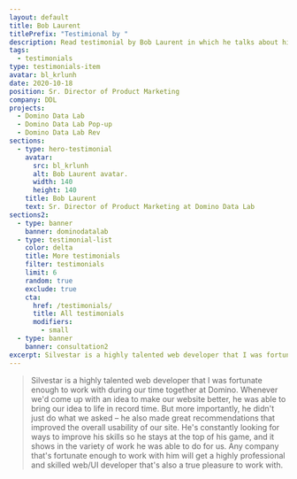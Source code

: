 ```yaml
---
layout: default
title: Bob Laurent
titlePrefix: "Testimional by "
description: Read testimonial by Bob Laurent in which he talks about his positive experience in working with Silvestar Bistrović.
tags:
  - testimonials
type: testimonials-item
avatar: bl_krlunh
date: 2020-10-18
position: Sr. Director of Product Marketing
company: DDL
projects:
  - Domino Data Lab
  - Domino Data Lab Pop-up
  - Domino Data Lab Rev
sections:
  - type: hero-testimonial
    avatar:
      src: bl_krlunh
      alt: Bob Laurent avatar.
      width: 140
      height: 140
    title: Bob Laurent
    text: Sr. Director of Product Marketing at Domino Data Lab
sections2:
  - type: banner
    banner: dominodatalab
  - type: testimonial-list
    color: delta
    title: More testimonials
    filter: testimonials
    limit: 6
    random: true
    exclude: true
    cta:
      href: /testimonials/
      title: All testimonials
      modifiers:
        - small
  - type: banner
    banner: consultation2
excerpt: Silvestar is a highly talented web developer that I was fortunate enough to work with...
---
```


> Silvestar is a highly talented web developer that I was fortunate enough to work with during our time together at Domino. Whenever we'd come up with an idea to make our website better, he was able to bring our idea to life in record time. But more importantly, he didn't just do what we asked – he also made great recommendations that improved the overall usability of our site. He's constantly looking for ways to improve his skills so he stays at the top of his game, and it shows in the variety of work he was able to do for us. Any company that's fortunate enough to work with him will get a highly professional and skilled web/UI developer that's also a true pleasure to work with.
